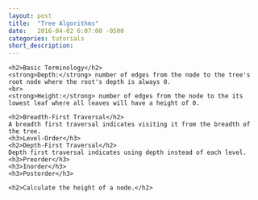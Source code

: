 ```yaml
---
layout: post
title:  "Tree Algorithms"
date:   2016-04-02 6:07:00 -0500
categories: tutorials
short_description: 
---
```


<div class="paragraph">

	<h2>Basic Terminology</h2>
	<strong>Depth:</strong> number of edges from the node to the tree's root node where the root's depth is always 0.
	<br>
	<strong>Height:</strong> number of edges from the node to the its lowest leaf where all leaves will have a height of 0.

	<h2>Breadth-First Traversal</h2>
	A breadth first traversal indicates visiting it from the breadth of the tree.
	<h3>Level-Order</h3>
	<h2>Depth-First Traversal</h2>
	Depth first traversal indicates using depth instead of each level.
	<h3>Preorder</h3>
	<h3>Inorder</h3>
	<h3>Postorder</h3>

	<h2>Calculate the height of a node.</h2>
</div>